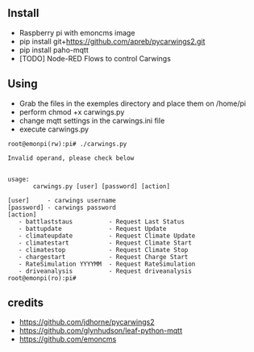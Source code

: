 
## Install

- Raspberry pi with emoncms image
- pip install git+https://github.com/apreb/pycarwings2.git
- pip install paho-mqtt
- [TODO] Node-RED Flows to control Carwings


## Using

- Grab the files in the exemples directory and place them on /home/pi 
- perform chmod +x carwings.py
- change mqtt settings in the carwings.ini file
- execute carwings.py

```
root@emonpi(rw):pi# ./carwings.py 

Invalid operand, please check below


usage:
       carwings.py [user] [password] [action]

[user]     - carwings username
[password] - carwings password
[action]
   - battlaststaus          - Request Last Status
   - battupdate             - Request Update
   - climateupdate          - Request Climate Update
   - climatestart           - Request Climate Start
   - climatestop            - Request Climate Stop
   - chargestart            - Request Charge Start
   - RateSimulation YYYYMM  - Request RateSimulation
   - driveanalysis          - Request driveanalysis
root@emonpi(ro):pi# 
```



## credits
- https://github.com/jdhorne/pycarwings2
- https://github.com/glynhudson/leaf-python-mqtt
- https://github.com/emoncms
